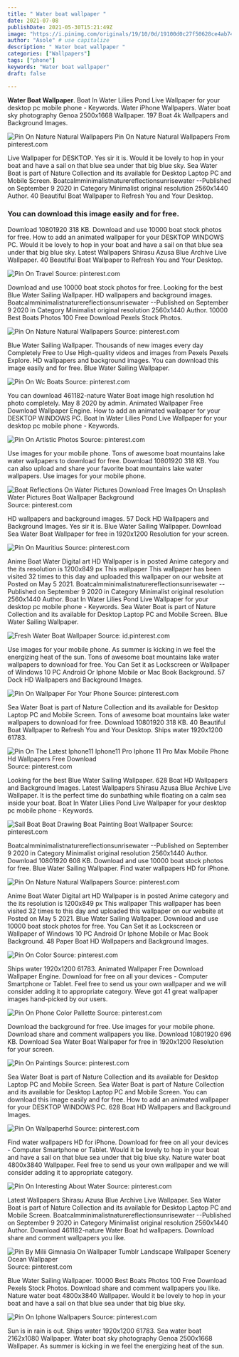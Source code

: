 ```yaml
---
title: " Water boat wallpaper "
date: 2021-07-08
publishDate: 2021-05-30T15:21:49Z
image: "https://i.pinimg.com/originals/19/10/0d/19100d0c27f50628ce4ab74cd4e6cd5d.jpg"
author: "Asole" # use capitalize
description: " Water boat wallpaper "
categories: ["Wallpapers"]
tags: ["phone"]
keywords: "Water boat wallpaper"
draft: false

---
```



**Water Boat Wallpaper**. Boat In Water Lilies Pond Live Wallpaper for your desktop pc mobile phone - Keywords. Water iPhone Wallpapers. Water boat sky photography Genoa 2500x1668 Wallpaper. 197 Boat 4k Wallpapers and Background Images.

![Pin On Nature Natural Wallpapers](https://i.pinimg.com/originals/9d/24/c1/9d24c11ce3ec4c995c6704a6e1fedde7.jpg "Pin On Nature Natural Wallpapers")
Pin On Nature Natural Wallpapers From pinterest.com


Live Wallpaper for DESKTOP. Yes sir it is. Would it be lovely to hop in your boat and have a sail on that blue sea under that big blue sky. Sea Water Boat is part of Nature Collection and its available for Desktop Laptop PC and Mobile Screen. Boatcalmminimalistnaturereflectionsunrisewater --Published on September 9 2020 in Category Minimalist original resolution 2560x1440 Author. 40 Beautiful Boat Wallpaper to Refresh You and Your Desktop.

### You can download this image easily and for free.

Download 10801920 318 KB. Download and use 10000 boat stock photos for free. How to add an animated wallpaper for your DESKTOP WINDOWS PC. Would it be lovely to hop in your boat and have a sail on that blue sea under that big blue sky. Latest Wallpapers Shirasu Azusa Blue Archive Live Wallpaper. 40 Beautiful Boat Wallpaper to Refresh You and Your Desktop.


![Pin On Travel](https://i.pinimg.com/originals/3a/84/8b/3a848bbc393b71c785c0b690a8d02990.jpg "Pin On Travel")
Source: pinterest.com

Download and use 10000 boat stock photos for free. Looking for the best Blue Water Sailing Wallpaper. HD wallpapers and background images. Boatcalmminimalistnaturereflectionsunrisewater --Published on September 9 2020 in Category Minimalist original resolution 2560x1440 Author. 10000 Best Boats Photos 100 Free Download Pexels Stock Photos.

![Pin On Nature Natural Wallpapers](https://i.pinimg.com/736x/f1/42/b9/f142b964988e7b01821c0a9240701649.jpg "Pin On Nature Natural Wallpapers")
Source: pinterest.com

Blue Water Sailing Wallpaper. Thousands of new images every day Completely Free to Use High-quality videos and images from Pexels Pexels Explore. HD wallpapers and background images. You can download this image easily and for free. Blue Water Sailing Wallpaper.

![Pin On Wc Boats](https://i.pinimg.com/originals/ca/c6/d1/cac6d169621338315ca2f95968a55f79.jpg "Pin On Wc Boats")
Source: pinterest.com

You can download 461182-nature Water Boat image high resolution hd photo completely. May 8 2020 by admin. Animated Wallpaper Free Download Wallpaper Engine. How to add an animated wallpaper for your DESKTOP WINDOWS PC. Boat In Water Lilies Pond Live Wallpaper for your desktop pc mobile phone - Keywords.

![Pin On Artistic Photos](https://i.pinimg.com/originals/a8/c7/ee/a8c7eef0f811543a957db841332b1ec7.jpg "Pin On Artistic Photos")
Source: pinterest.com

Use images for your mobile phone. Tons of awesome boat mountains lake water wallpapers to download for free. Download 10801920 318 KB. You can also upload and share your favorite boat mountains lake water wallpapers. Use images for your mobile phone.

![Boat Reflections On Water Pictures Download Free Images On Unsplash Water Pictures Boat Wallpaper Background](https://i.pinimg.com/564x/65/5f/0b/655f0b7cadd3048ce9974d24afa78e49.jpg "Boat Reflections On Water Pictures Download Free Images On Unsplash Water Pictures Boat Wallpaper Background")
Source: pinterest.com

HD wallpapers and background images. 57 Dock HD Wallpapers and Background Images. Yes sir it is. Blue Water Sailing Wallpaper. Download Sea Water Boat Wallpaper for free in 1920x1200 Resolution for your screen.

![Pin On Mauritius](https://i.pinimg.com/originals/f1/e0/d5/f1e0d5e3125b0815817f2beb0966e3d3.jpg "Pin On Mauritius")
Source: pinterest.com

Anime Boat Water Digital art HD Wallpaper is in posted Anime category and the its resolution is 1200x849 px This wallpaper This wallpaper has been visited 32 times to this day and uploaded this wallpaper on our website at Posted on May 5 2021. Boatcalmminimalistnaturereflectionsunrisewater --Published on September 9 2020 in Category Minimalist original resolution 2560x1440 Author. Boat In Water Lilies Pond Live Wallpaper for your desktop pc mobile phone - Keywords. Sea Water Boat is part of Nature Collection and its available for Desktop Laptop PC and Mobile Screen. Blue Water Sailing Wallpaper.

![Fresh Water Boat Wallpaper](https://i.pinimg.com/originals/4e/2e/78/4e2e78e148ea688337faa7aa7eeff549.jpg "Fresh Water Boat Wallpaper")
Source: id.pinterest.com

Use images for your mobile phone. As summer is kicking in we feel the energizing heat of the sun. Tons of awesome boat mountains lake water wallpapers to download for free. You Can Set it as Lockscreen or Wallpaper of Windows 10 PC Android Or Iphone Mobile or Mac Book Background. 57 Dock HD Wallpapers and Background Images.

![Pin On Wallpaper For Your Phone](https://i.pinimg.com/originals/e4/34/37/e4343774f70321de7cefaafe3cf3c52d.jpg "Pin On Wallpaper For Your Phone")
Source: pinterest.com

Sea Water Boat is part of Nature Collection and its available for Desktop Laptop PC and Mobile Screen. Tons of awesome boat mountains lake water wallpapers to download for free. Download 10801920 318 KB. 40 Beautiful Boat Wallpaper to Refresh You and Your Desktop. Ships water 1920x1200 61783.

![Pin On The Latest Iphone11 Iphone11 Pro Iphone 11 Pro Max Mobile Phone Hd Wallpapers Free Download](https://i.pinimg.com/474x/aa/bf/ab/aabfab6281af2b9a57d4a402bae7a74a.jpg "Pin On The Latest Iphone11 Iphone11 Pro Iphone 11 Pro Max Mobile Phone Hd Wallpapers Free Download")
Source: pinterest.com

Looking for the best Blue Water Sailing Wallpaper. 628 Boat HD Wallpapers and Background Images. Latest Wallpapers Shirasu Azusa Blue Archive Live Wallpaper. It is the perfect time do sunbathing while floating on a calm sea inside your boat. Boat In Water Lilies Pond Live Wallpaper for your desktop pc mobile phone - Keywords.

![Sail Boat Boat Drawing Boat Painting Boat Wallpaper](https://i.pinimg.com/originals/14/f4/e6/14f4e61e2fa9191151dc156fd5723bee.jpg "Sail Boat Boat Drawing Boat Painting Boat Wallpaper")
Source: pinterest.com

Boatcalmminimalistnaturereflectionsunrisewater --Published on September 9 2020 in Category Minimalist original resolution 2560x1440 Author. Download 10801920 608 KB. Download and use 10000 boat stock photos for free. Blue Water Sailing Wallpaper. Find water wallpapers HD for iPhone.

![Pin On Nature Natural Wallpapers](https://i.pinimg.com/originals/9d/24/c1/9d24c11ce3ec4c995c6704a6e1fedde7.jpg "Pin On Nature Natural Wallpapers")
Source: pinterest.com

Anime Boat Water Digital art HD Wallpaper is in posted Anime category and the its resolution is 1200x849 px This wallpaper This wallpaper has been visited 32 times to this day and uploaded this wallpaper on our website at Posted on May 5 2021. Blue Water Sailing Wallpaper. Download and use 10000 boat stock photos for free. You Can Set it as Lockscreen or Wallpaper of Windows 10 PC Android Or Iphone Mobile or Mac Book Background. 48 Paper Boat HD Wallpapers and Background Images.

![Pin On Color](https://i.pinimg.com/736x/de/b6/c3/deb6c319bcaf4bbbf0310d1057d82be5.jpg "Pin On Color")
Source: pinterest.com

Ships water 1920x1200 61783. Animated Wallpaper Free Download Wallpaper Engine. Download for free on all your devices - Computer Smartphone or Tablet. Feel free to send us your own wallpaper and we will consider adding it to appropriate category. Weve got 41 great wallpaper images hand-picked by our users.

![Pin On Phone Color Pallette](https://i.pinimg.com/originals/7c/19/13/7c1913a66124bb3f6294055b528de614.jpg "Pin On Phone Color Pallette")
Source: pinterest.com

Download the background for free. Use images for your mobile phone. Download share and comment wallpapers you like. Download 10801920 696 KB. Download Sea Water Boat Wallpaper for free in 1920x1200 Resolution for your screen.

![Pin On Paintings](https://i.pinimg.com/originals/b4/21/53/b421533f5d088319651e2fcea7cf7eb9.jpg "Pin On Paintings")
Source: pinterest.com

Sea Water Boat is part of Nature Collection and its available for Desktop Laptop PC and Mobile Screen. Sea Water Boat is part of Nature Collection and its available for Desktop Laptop PC and Mobile Screen. You can download this image easily and for free. How to add an animated wallpaper for your DESKTOP WINDOWS PC. 628 Boat HD Wallpapers and Background Images.

![Pin On Wallpaperhd](https://i.pinimg.com/originals/20/c0/6e/20c06e24b544d2015051b2b918b5e50e.jpg "Pin On Wallpaperhd")
Source: pinterest.com

Find water wallpapers HD for iPhone. Download for free on all your devices - Computer Smartphone or Tablet. Would it be lovely to hop in your boat and have a sail on that blue sea under that big blue sky. Nature water boat 4800x3840 Wallpaper. Feel free to send us your own wallpaper and we will consider adding it to appropriate category.

![Pin On Interesting About Water](https://i.pinimg.com/originals/57/72/bc/5772bc791deedbd126868290e602fa67.jpg "Pin On Interesting About Water")
Source: pinterest.com

Latest Wallpapers Shirasu Azusa Blue Archive Live Wallpaper. Sea Water Boat is part of Nature Collection and its available for Desktop Laptop PC and Mobile Screen. Boatcalmminimalistnaturereflectionsunrisewater --Published on September 9 2020 in Category Minimalist original resolution 2560x1440 Author. Download 461182-nature Water Boat hd wallpapers. Download share and comment wallpapers you like.

![Pin By Milii Gimnasia On Wallpaper Tumblr Landscape Wallpaper Scenery Ocean Wallpaper](https://i.pinimg.com/originals/55/30/da/5530da21b8339d8c2b2f5c4f8c96217a.jpg "Pin By Milii Gimnasia On Wallpaper Tumblr Landscape Wallpaper Scenery Ocean Wallpaper")
Source: pinterest.com

Blue Water Sailing Wallpaper. 10000 Best Boats Photos 100 Free Download Pexels Stock Photos. Download share and comment wallpapers you like. Nature water boat 4800x3840 Wallpaper. Would it be lovely to hop in your boat and have a sail on that blue sea under that big blue sky.

![Pin On Iphone Wallpapers](https://i.pinimg.com/originals/19/10/0d/19100d0c27f50628ce4ab74cd4e6cd5d.jpg "Pin On Iphone Wallpapers")
Source: pinterest.com

Sun is in rain is out. Ships water 1920x1200 61783. Sea water boat 2162x1080 Wallpaper. Water boat sky photography Genoa 2500x1668 Wallpaper. As summer is kicking in we feel the energizing heat of the sun.

